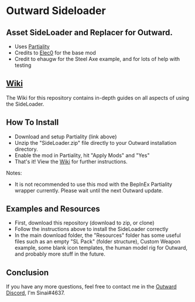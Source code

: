 # Outward Sideloader

## Asset SideLoader and Replacer for Outward.

* Uses [Partiality](https://github.com/PartialityModding/PartialityLauncher/releases)
* Credits to [Elec0](https://github.com/Elec0) for the base mod
* Credit to ehaugw for the Steel Axe example, and for lots of help with testing

## [Wiki](https://github.com/sinaioutlander/Outward-Sideloader/wiki) ##

The Wiki for this repository contains in-depth guides on all aspects of using the SideLoader.

## How To Install ##

* Download and setup Partiality (link above)
* Unzip the "SideLoader.zip" file directly to your Outward installation directory.
* Enable the mod in Partiality, hit "Apply Mods" and "Yes"
* That's it! View the [Wiki](https://github.com/sinaioutlander/Outward-Sideloader/wiki) for further instructions.

Notes: 
* It is not recommended to use this mod with the BepInEx Partiality wrapper currently. Please wait until the next Outward update.

## Examples and Resources ##

* First, download this repository (download to zip, or clone)
* Follow the instructions above to install the SideLoader correctly
* In the main download folder, the "Resources" folder has some useful files such as an empty "SL Pack" (folder structure), Custom Weapon example, some blank icon templates, the human model rig for Outward, and probably more stuff in the future. 

## Conclusion ##

If you have any more questions, feel free to contact me in the [Outward Discord](discord.gg/outward), I'm Sinai#4637.

